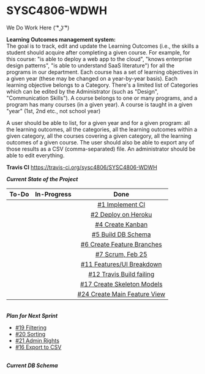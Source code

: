 # SYSC4806-WDWH
We Do Work Here ( ͡° ͜ʖ ͡°)

**Learning Outcomes management system:**  
The goal is to track, edit and update the Learning Outcomes (i.e., the skills a student should acquire after completing a given course. For example, for this course: "is able to deploy a web app to the cloud", "knows enterprise design patterns", "is able to understand SaaS literature") for all the programs in our department. Each course has a set of learning objectives in a given year (these may be changed on a year-by-year basis).
Each learning objective belongs to a Category. There's a limited list of Categories which can be edited by the Administrator (such as "Design", "Communication Skills").
A course belongs to one or many programs, and a program has many courses (in a given year). A course is taught in a given "year" (1st, 2nd etc., not school year)

A user should be able to list, for a given year and for a given program: all the learning outcomes, all the categories, all the learning outcomes within a given category, all the courses covering a given category, all the learning outcomes of a given course. The user should also be able to export any of those results as a CSV (comma-separated) file. An administrator should be able to edit everything.  

**Travis CI** https://travis-ci.org/sysc4806/SYSC4806-WDWH

**_Current State of the Project_**

|      To-Do      |   In-Progress   |      Done                               |
|:---------------:|:----------------:|:--------------------------------------:|
|                 |                 | <a href="https://github.com/sysc4806/SYSC4806-WDWH/issues/1">#1 Implement CI</a> |
|                 |                 | <a href="https://github.com/sysc4806/SYSC4806-WDWH/issues/2">#2 Deploy on Heroku</a> |
|                 |                 | <a href="https://github.com/sysc4806/SYSC4806-WDWH/issues/4">#4 Create Kanban</a> |                
|                 |                 | <a href="https://github.com/sysc4806/SYSC4806-WDWH/issues/5">#5 Build DB Schema</a> |
|                 |                 | <a href="https://github.com/sysc4806/SYSC4806-WDWH/issues/6">#6 Create Feature Branches</a> |
|                 |                 | <a href="https://github.com/sysc4806/SYSC4806-WDWH/issues/7">#7 Scrum, Feb 25</a> |
|                 |                 | <a href="https://github.com/sysc4806/SYSC4806-WDWH/issues/11">#11 Features/UI Breakdown</a>|
|                 |                 | <a href="https://github.com/sysc4806/SYSC4806-WDWH/issues/12">#12 Travis Build failing</a> |
|                 |                 | <a href="https://github.com/sysc4806/SYSC4806-WDWH/issues/17">#17 Create Skeleton Models</a> |
|                 |                 | <a href="https://github.com/sysc4806/SYSC4806-WDWH/issues/17">#24 Create Main Feature View</a> |


<br>**_Plan for Next Sprint_**<br>
- <a href="https://github.com/sysc4806/SYSC4806-WDWH/issues/19">#19 Filtering</a>
- <a href="https://github.com/sysc4806/SYSC4806-WDWH/issues/20">#20 Sorting</a>
- <a href="https://github.com/sysc4806/SYSC4806-WDWH/issues/21">#21 Admin Rights</a>
- <a href="https://github.com/sysc4806/SYSC4806-WDWH/issues/16">#16 Export to CSV</a>

<br>**_Current DB Schema_**
